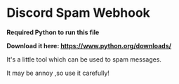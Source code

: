 # Discord Spam Webhook
**Required Python to run this file**

**Download it here: https://www.python.org/downloads/**

It's a little tool which can be used to spam messages.

It may be annoy ,so use it carefully!

